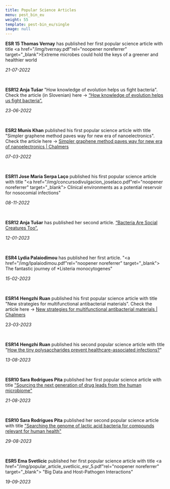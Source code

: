 ```yaml
---
title: Popular Science Articles
menu: pest_bin_eu
weight: 55
template: pest-bin_eu/single
image: null
---
```

**ESR 15 Thomas Vernay** has published her first popular science article with title <a href="/img/tvernay.pdf"rel="noopener noreferrer" target="_blank">Extreme microbes could hold the keys of a greener and healthier world</a>

*21-07-2022*

<br>

**ESR12 Anja Tušar** "How knowledge of evolution helps us fight bacteria". Check the article (in Slovenian) here -> [“How knowledge of evolution helps us fight bacteria”.](https://www.alternator.science/sl/daljse/kako-nam-znanje-o-evoluciji-pomaga-v-boju-z-bakterijami/)

*2﻿3-06-2022*

<br>

**ESR2 Munis Khan** published his first popular science article with title "Simpler graphene method paves way for new era of nanoelectronics". Check the article here -> [Simpler graphene method paves way for new era of nanoelectronics | Chalmers](https://www.chalmers.se/en/departments/mc2/news/Pages/simpler-graphene-method-paves-way-for-new-era-of-nanoelectronics.aspx)

*0﻿7-03-2022*

<br>

**ESR11 Jose Maria Serpa Laço**  published his first popular science article with title  "<a href="/img/concursodivulgacion_joselaco.pdf"rel="noopener noreferrer" target="_blank"> Clinical environments as a potential reservoir for nosocomial infections"</a>

*0﻿8-11-2022*

<br>

**ESR12 Anja Tušar** has published her second article. [“Bacteria Are Social Creatures Too”.](https://www.alternator.science/sl/daljse/bacteria-are-social-creatures-too/)

*1﻿2-01-2023*

<br>

**ESR4 Lydia Palaiodimou** has published her first article. "<a href="/img/lpalaiodimou.pdf"rel="noopener noreferrer" target="_blank"> The fantastic journey of *Listeria monocytogenes"</a>

*1﻿5-02-2023*

<br>

**ESR14 Hengzhi Ruan** published his first popular science article with title "New strategies for multifunctional antibacterial materials". Check the article here -> 
[New strategies for multifunctional antibacterial materials | Chalmers](https://research.chalmers.se/en/publication/?created=true&id=0ce9a72d-e8c7-41c3-bfca-abbdde6d5a35)

2﻿*3-03-2023*

<br>

**ESR14 Hengzhi Ruan** published his second popular science article with title "[How the tiny polysaccharides prevent healthcare-associated infections?](https://www.rheo-chalmers.se/Highlights/2023-08-13)" 

*13-08-2023*

<br>

**ESR10 Sara Rodrigues Pita** published her first popular science article with title ["Sourcing the next generation of drug leads from the human microbiome" ](https://www.the-microbiologist.com/features/sourcing-the-next-generation-of-drug-leads-from-the-human-microbiome/1437.article)

*21-08-2023*

<br>

**ESR10 Sara Rodrigues Pita** published her second popular science article with title ["Searching the genome of lactic acid bacteria for compounds relevant for human health" ](https://micro-bites.org/2023/08/23/searching-the-genomes-of-lactic-acid-bacteria-for-compounds-relevant-to-human-health/)

*29-08-2023*

<br>

**ESR5 Ema Svetlicic** published her first popular science article with title <a href="/img/popular_article_svetlicic_esr_5.pdf"rel="noopener noreferrer" target="_blank"> "Big Data and Host-Pathogen Interactions"</a>

*19-09-2023*